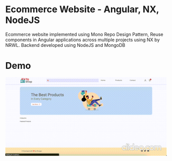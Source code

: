 # Ecommerce Website - Angular, NX, NodeJS

Ecommerce website implemented using Mono Repo Design Pattern,
Reuse components in Angular applications across multiple projects using NX by NRWL.
Backend developed using NodeJS and MongoDB

# Demo
![](https://github.com/bhargav-sarvaria/NGShop/blob/main/Demo.gif)
